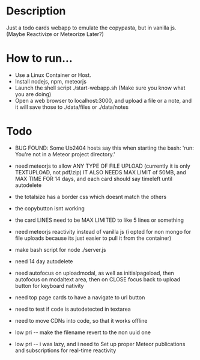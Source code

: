 # Description

Just a todo cards webapp to emulate the copypasta, but in vanilla js. (Maybe Reactivize or Meteorize Later?)

# How to run...

* Use a Linux Container or Host.
* Install nodejs, npm, meteorjs
* Launch the shell script ./start-webapp.sh (Make sure you know what you are doing)
* Open a web browser to localhost:3000, and upload a file or a note, and it will save those to ./data/files or ./data/notes

# Todo

* BUG FOUND: Some Ub2404 hosts say this when starting the bash: 'run: You're not in a Meteor project directory.'
* need meteorjs to allow ANY TYPE OF FILE UPLOAD (currently it is only TEXTUPLOAD, not pdf/zip) IT ALSO NEEDS MAX LIMIT of 50MB, and MAX TIME FOR 14 days, and each card should say timeleft until autodelete
* the totalsize has a border css which doesnt match the others
* the copybutton isnt working
* the card LINES need to be MAX LIMITED to like 5 lines or something

* need meteorjs reactivity instead of vanilla js (i opted for non mongo for file uploads because its just easier to pull it from the container)
* make bash script for node ./server.js
* need 14 day autodelete
* need autofocus on uploadmodal, as well as initialpageload, then autofocus on modaltext area, then on CLOSE focus back to upload button for keyboard nativity
* need top page cards to have a navigate to url button
* need to test if code is autodetected in textarea
* need to move CDNs into code, so that it works offline 
* low pri -- make the filename revert to the non uuid one
* low pri -- i was lazy, and i need to Set up proper Meteor publications and subscriptions for real-time reactivity
